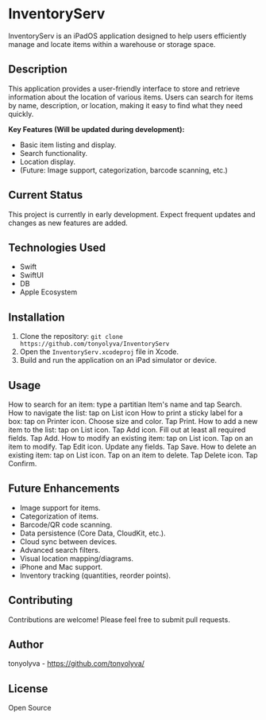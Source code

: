 # InventoryServ

InventoryServ is an iPadOS application designed to help users efficiently manage and locate items within a warehouse or storage space.

## Description

This application provides a user-friendly interface to store and retrieve information about the location of various items. Users can search for items by name, description, or location, making it easy to find what they need quickly.

**Key Features (Will be updated during development):**

* Basic item listing and display.
* Search functionality.
* Location display.
* (Future: Image support, categorization, barcode scanning, etc.)

## Current Status

This project is currently in early development. Expect frequent updates and changes as new features are added.

## Technologies Used

* Swift
* SwiftUI
* DB
* Apple Ecosystem

## Installation

1.  Clone the repository: `git clone https://github.com/tonyolyva/InventoryServ`
2.  Open the `InventoryServ.xcodeproj` file in Xcode.
3.  Build and run the application on an iPad simulator or device.

## Usage

How to search for an item: type a partitian Item's name and tap Search.
How to navigate the list: tap on List icon
How to print a sticky label for a box: tap on Printer icon. Choose size and color. Tap Print.
How to add a new item to the list: tap on List icon. Tap Add icon. Fill out at least all required fields. Tap Add.
How to modify an existing item: tap on List icon. Tap on an item to modify. Tap Edit icon. Update any fields. Tap Save.
How to delete an existing item: tap on List icon. Tap on an item to delete. Tap Delete icon. Tap Confirm.

## Future Enhancements

* Image support for items.
* Categorization of items.
* Barcode/QR code scanning.
* Data persistence (Core Data, CloudKit, etc.).
* Cloud sync between devices.
* Advanced search filters.
* Visual location mapping/diagrams.
* iPhone and Mac support.
* Inventory tracking (quantities, reorder points).

## Contributing

Contributions are welcome! Please feel free to submit pull requests.

## Author

tonyolyva - https://github.com/tonyolyva/

## License
Open Source
